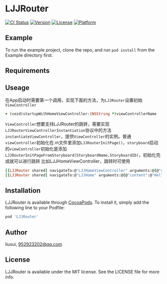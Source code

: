 # LJJRouter

[![CI Status](http://img.shields.io/travis/liusui/LJJRouter.svg?style=flat)](https://travis-ci.org/liusui/LJJRouter)
[![Version](https://img.shields.io/cocoapods/v/LJJRouter.svg?style=flat)](http://cocoapods.org/pods/LJJRouter)
[![License](https://img.shields.io/cocoapods/l/LJJRouter.svg?style=flat)](http://cocoapods.org/pods/LJJRouter)
[![Platform](https://img.shields.io/cocoapods/p/LJJRouter.svg?style=flat)](http://cocoapods.org/pods/LJJRouter)

## Example

To run the example project, clone the repo, and run `pod install` from the Example directory first.

## Requirements

## Useage
在App启动时需要第一个调用，实现下面的方法，为```LJJRouter```设置初始```ViewController```
```ruby
+ (void)startupWithHomeViewController:(NSString *)viewControllerName
```
```ViewController```想要支持LJJRouter的跳转，需要实现```LJJRouterViewControllerInstantiation```协议中的方法```instantiateViewController```，提供```ViewController```的实例。普通```viewController```初始化在.m文件里添加```LJJRouterInitPage()```，```storyboard```启动的```viewController```初始化是添加```LJJRouterInitPageFromStoryboard(StoryboardName,StoryboardID)```，初始化完成就可以进行跳转 比如LJJHomeViewController，跳转时可使用

```ruby
[[LJJRouter shared] navigateTo:@"LJJHomeViewController" arguments:@{@"content":@"Hello"}]; 或者
[[LJJRouter shared] navigateTo:@"LJJHome" arguments:@{@"content":@"Hello"}];
```

## Installation

LJJRouter is available through [CocoaPods](http://cocoapods.org). To install
it, simply add the following line to your Podfile:

```ruby
pod 'LJJRouter'
```

## Author

liusui, 952923202@qq.com

## License

LJJRouter is available under the MIT license. See the LICENSE file for more info.
